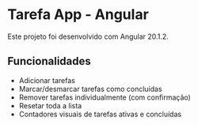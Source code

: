 # Tarefa App - Angular

Este projeto foi desenvolvido com Angular 20.1.2.

## Funcionalidades

- Adicionar tarefas
- Marcar/desmarcar tarefas como concluídas
- Remover tarefas individualmente (com confirmação)
- Resetar toda a lista
- Contadores visuais de tarefas ativas e concluídas

